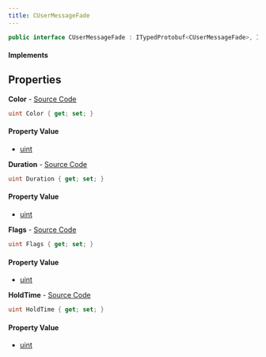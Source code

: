 ```yaml
---
title: CUserMessageFade
---
```


```csharp
public interface CUserMessageFade : ITypedProtobuf<CUserMessageFade>, INativeHandle, INetMessage<CUserMessageFade>, IDisposable
```

#### Implements

## Properties

**Color** - [Source Code](https://github.com/swiftly-solution/swiftlys2/blob/main/managed/src/SwiftlyS2.Generated/Protobufs/Interfaces/CUserMessageFade.cs#L27)

```csharp
uint Color { get; set; }
```

#### Property Value

- [uint](https://learn.microsoft.com/dotnet/api/system.uint32)

**Duration** - [Source Code](https://github.com/swiftly-solution/swiftlys2/blob/main/managed/src/SwiftlyS2.Generated/Protobufs/Interfaces/CUserMessageFade.cs#L18)

```csharp
uint Duration { get; set; }
```

#### Property Value

- [uint](https://learn.microsoft.com/dotnet/api/system.uint32)

**Flags** - [Source Code](https://github.com/swiftly-solution/swiftlys2/blob/main/managed/src/SwiftlyS2.Generated/Protobufs/Interfaces/CUserMessageFade.cs#L24)

```csharp
uint Flags { get; set; }
```

#### Property Value

- [uint](https://learn.microsoft.com/dotnet/api/system.uint32)

**HoldTime** - [Source Code](https://github.com/swiftly-solution/swiftlys2/blob/main/managed/src/SwiftlyS2.Generated/Protobufs/Interfaces/CUserMessageFade.cs#L21)

```csharp
uint HoldTime { get; set; }
```

#### Property Value

- [uint](https://learn.microsoft.com/dotnet/api/system.uint32)

